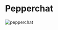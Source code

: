 # Pepperchat

![pepperchat](https://github.com/user-attachments/assets/d0a7f940-6e18-42b5-8af5-df77ba6e2add)
